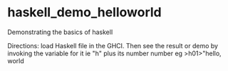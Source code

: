 # haskell_demo_helloworld
Demonstrating the basics of haskell

Directions:  load Haskell file in the GHCI.
Then see the result or demo by invoking the variable for it ie "h" plus its number
number eg >h01>"hello, world